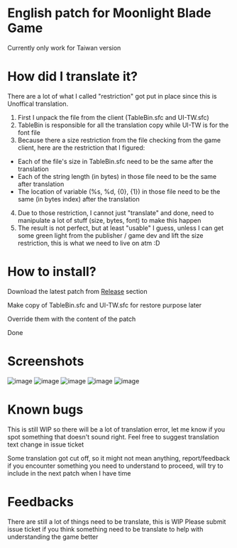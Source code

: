 # English patch for Moonlight Blade Game

Currently only work for Taiwan version

# How did I translate it?

There are a lot of what I called "restriction" got put in place since this is Unoffical translation.

1. First I unpack the file from the client (TableBin.sfc and UI-TW.sfc)
2. TableBin is responsible for all the translation copy while UI-TW is for the font file
3. Because there a size restriction from the file checking from the game client, here are the restriction that I figured:
- Each of the file's size in TableBin.sfc need to be the same after the translation
- Each of the string length (in bytes) in those file need to be the same after translation
- The location of variable (%s, %d, {0}, {1}) in those file need to be the same (in bytes index) after the translation
4. Due to those restriction, I cannot just "translate" and done, need to manipulate a lot of stuff (size, bytes, font) to make this happen
5. The result is not perfect, but at least "usable" I guess, unless I can get some green light from the publisher / game dev and lift the size restriction, this is what we need to live on atm :D

# How to install?

Download the latest patch from [Release](https://github.com/nguyennk/moonlight-blade-eng-patch/releases) section

Make copy of TableBin.sfc and UI-TW.sfc for restore purpose later

Override them with the content of the patch

Done

# Screenshots

![image](https://user-images.githubusercontent.com/1538969/220077213-0d9342b4-464e-4dfd-8454-f3c80b689a47.png)
![image](https://user-images.githubusercontent.com/1538969/220077287-176a0291-a471-4925-a79b-726e5536ba68.png)
![image](https://user-images.githubusercontent.com/1538969/220077403-e08ab137-5c34-427d-a1c5-1b99d862b7d0.png)
![image](https://user-images.githubusercontent.com/1538969/220077556-416ea4b4-31d2-43b9-a37e-8d3f3e652b6d.png)
![image](https://user-images.githubusercontent.com/1538969/220077590-c8345aaa-bc00-459b-8f0d-e85adaca1b07.png)

# Known bugs

This is still WIP so there will be a lot of translation error, let me know if you spot something that doesn't sound right. Feel free to suggest translation text change in issue ticket

Some translation got cut off, so it might not mean anything, report/feedback if you encounter something you need to understand to proceed, will try to include in the next patch when I have time

# Feedbacks

There are still a lot of things need to be translate, this is WIP
Please submit issue ticket if you think something need to be translate to help with understanding the game better

